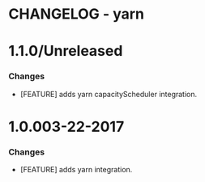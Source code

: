 # CHANGELOG - yarn

1.1.0/Unreleased
==================

### Changes

* [FEATURE] adds yarn capacityScheduler integration. 

1.0.003-22-2017
==================

### Changes

* [FEATURE] adds yarn integration.
